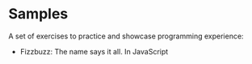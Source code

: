 # Samples
A set of exercises to practice and showcase programming experience:
+ Fizzbuzz: The name says it all. In JavaScript

